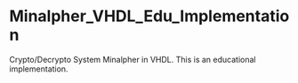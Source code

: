 # Minalpher_VHDL_Edu_Implementation
Crypto/Decrypto System Minalpher in VHDL. This is an educational implementation. 

